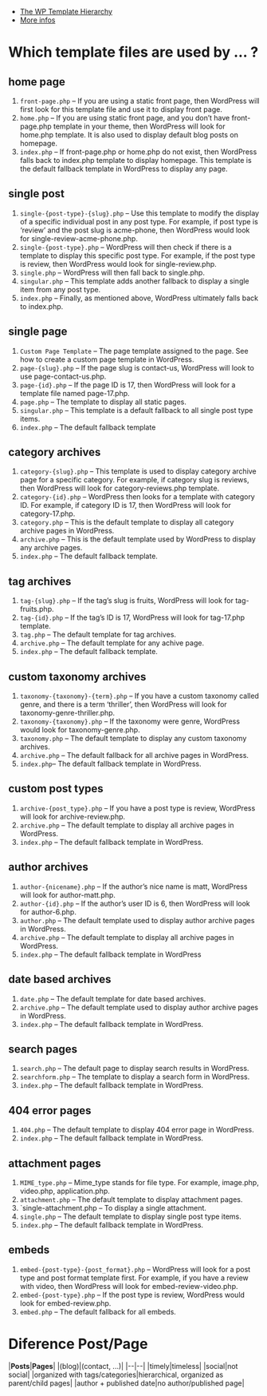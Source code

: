 - [The WP Template Hierarchy](https://wphierarchy.com/)
- [More infos](https://developer.wordpress.org/themes/basics/template-hierarchy/)

# Which template files are used by ... ?
## home page
1. `front-page.php` – If you are using a static front page, then WordPress will first look for this template file and use it to display front page.
2. `home.php` – If you are using static front page, and you don’t have front-page.php template in your theme, then WordPress will look for home.php template. It is also used to display default blog posts on homepage.
3. `index.php` – If front-page.php or home.php do not exist, then WordPress falls back to index.php template to display homepage. This template is the default fallback template in WordPress to display any page.
  
## single post
1. `single-{post-type}-{slug}.php` – Use this template to modify the display of a specific individual post in any post type. For example, if post type is ‘review’ and the post slug is acme-phone, then WordPress would look for single-review-acme-phone.php.
2. `single-{post-type}.php` – WordPress will then check if there is a template to display this specific post type. For example, if the post type is review, then WordPress would look for single-review.php.
3. `single.php` – WordPress will then fall back to single.php.
4. `singular.php` – This template adds another fallback to display a single item from any post type.
5. `index.php` – Finally, as mentioned above, WordPress ultimately falls back to index.php.
  
## single page
1. `Custom Page Template` – The page template assigned to the page. See how to create a custom page template in WordPress.
2. `page-{slug}.php` – If the page slug is contact-us, WordPress will look to use page-contact-us.php.
3. `page-{id}.php` – If the page ID is 17, then WordPress will look for a template file named page-17.php.
4. `page.php` – The template to display all static pages.
5. `singular.php` – This template is a default fallback to all single post type items.
6. `index.php` – The default fallback template

## category archives
1. `category-{slug}.php` – This template is used to display category archive page for a specific category. For example, if category slug is reviews, then WordPress will look for category-reviews.php template.
2. `category-{id}.php` – WordPress then looks for a template with category ID. For example, if category ID is 17, then WordPress will look for category-17.php.
3. `category.php` – This is the default template to display all category archive pages in WordPress.
4. `archive.php` – This is the default template used by WordPress to display any archive pages.
5. `index.php` – The default fallback template.

## tag archives
1. `tag-{slug}.php` – If the tag’s slug is fruits, WordPress will look for tag-fruits.php.
2. `tag-{id}.php` – If the tag’s ID is 17, WordPress will look for tag-17.php template.
3. `tag.php` – The default template for tag archives.
4. `archive.php` – The default template for any achive page.
5. `index.php` – The default fallback template.

## custom taxonomy archives
1. `taxonomy-{taxonomy}-{term}.php` – If you have a custom taxonomy called genre, and there is a term ‘thriller’, then WordPress will look for taxonomy-genre-thriller.php.
2. `taxonomy-{taxonomy}.php` – If the taxonomy were genre, WordPress would look for taxonomy-genre.php.
3. `taxonomy.php` – The default template to display any custom taxonomy archives.
4. `archive.php` – The default fallback for all archive pages in WordPress.
5. `index.php`– The default fallback template in WordPress.

## custom post types
1. `archive-{post_type}.php` – If you have a post type is review, WordPress will look for archive-review.php.
2. `archive.php` – The default template to display all archive pages in WordPress.
3. `index.php` – The default fallback template in WordPress.

## author archives
1. `author-{nicename}.php` – If the author’s nice name is matt, WordPress will look for author-matt.php.
2. `author-{id}.php` – If the author’s user ID is 6, then WordPress will look for author-6.php.
3. `author.php` – The default template used to display author archive pages in WordPress.
4. `archive.php` – The default template to display all archive pages in WordPress.
5. `index.php` – The default fallback template in WordPress

## date based archives
1. `date.php` – The default template for date based archives.
2. `archive.php` – The default template used to display author archive pages in WordPress.
3. `index.php` – The default fallback template in WordPress.

## search pages
1. `search.php` – The default page to display search results in WordPress.
2. `searchform.php` – The template to display a search form in WordPress.
3. `index.php` – The default fallback template in WordPress.

## 404 error pages
1. `404.php` – The default template to display 404 error page in WordPress.
2. `index.php` – The default fallback template in WordPress.

## attachment pages
1. `MIME_type.php` – Mime_type stands for file type. For example, image.php, video.php, application.php.
2. `attachment.php` – The default template to display attachment pages.
3. `single-attachment.php – To display a single attachment.
4. `single.php` – The default template to display single post type items.
5. `index.php` – The default fallback template in WordPress.

## embeds
1. `embed-{post-type}-{post_format}.php` – WordPress will look for a post type and post format template first. For example, if you have a review with video, then WordPress will look for embed-review-video.php.
2. `embed-{post-type}.php` – If the post type is review, WordPress would look for embed-review.php.
3. `embed.php` – The default fallback for all embeds.

# Diference Post/Page
|**Posts**|**Pages**|
|(blog)|(contact, ...)|
|--|--|
|timely|timeless|
|social|not social|
|organized with tags/categories|hierarchical, organized as parent/child pages|
|author + published date|no author/published page|
